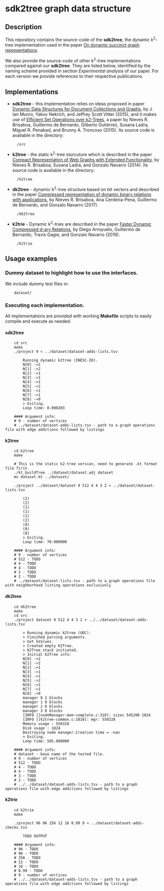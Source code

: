 # sdk2tree graph data structure

## Description

This repository contains the source-code of the **sdk2tree**, the dynamic k<sup>2</sup>-tree implementation used in the paper [On dynamic succinct graph representations](https://arxiv.org/).

We also provide the source-code of other k<sup>2</sup>-tree implementations compared against our **sdk2tree**.
They are listed below, identified by the naming scheme provided in section *Experimental analysis* of our paper.
For each version we provide references to their respective publications.

## Implementations

* **sdk2tree** - this implementation relies on ideas proposed in paper [Dynamic Data Structures for Document Collections and Graphs](https://doi.org/10.1145/2745754.2745778),
by J. Ian Munro, Yakov Nekrich, and Jeffrey Scott Vitter (2015), and it makes use of [Efficient Set Operations over k2-Trees](https://doi.org/10.1109/DCC.2015.9),
a paper by Nieves R. Brisaboa, Guillermo de Bernardo, Gilberto Gutiérrez, Susana Ladra, Miguel R. Penabad, and Brunny A. Troncoso (2015).
Its source code is available in the directory:

        /src


* **k2tree** - the static k<sup>2</sup>-tree sturcuture which is described in the paper [Compact Representation of Web Graphs with Extended Functionality](https://doi.org/10.1016/j.is.2013.08.003),
by Nieves R. Brisaboa, Susana Ladra, and Gonzalo Navarro (2014).
Its source code is available in the directory:

        /k2tree

* **dk2tree** - dynamic k<sup>2</sup>-tree structure based on bit vectors and described in the paper [Compressed representation of dynamic binary relations with applications](https://doi.org/10.1016/j.is.2017.05.003),
by Nieves R. Brisaboa, Ana Cerdeira-Pena, Guillermo de Bernardo, and Gonzalo Navarro (2017).

        /dk2tree

* **k2trie** - Dynamic k<sup>2</sup>-tries are described in the paper [Faster Dynamic Compressed d-ary Relations](https://doi.org/10.1007/978-3-030-32686-9_30),
by Diego Arroyuelo, Guillermo de Bernardo, Travis Gagie, and Gonzalo Navarro (2019).

        /k2trie


## Usage examples

### Dummy dataset to highlight how to use the interfaces.

We include dummy test files in:

        dataset/

### Executing each implementation.

All implementations are provided with working **Makefile** scripts to easily compile and execute as needed.

#### **sdk2tree**

        cd src
        make
        ./project 9 < ../dataset/dataset-adds-lists.tsv

            Running dynamic k2tree (INESC-ID). 
            N[0] ->2
            N[1] ->2
            N[2] ->1
            N[3] ->1
            N[4] ->1
            N[5] ->2
            N[6] ->1
            N[7] ->1
            N[8] ->0
            > Exiting.
            Loop time: 0.000203

        #### Argument info:
        # 9 - number of vertices
        # ../dataset/dataset-adds-lists.tsv - path to a graph operations file with edge additions followed by listings

#### **k2tree**

        cd k2tree
        make

        # This is the static k2-tree version, need to generate .kt format file first.
        ./kt_buildTree ../dataset/dataset.adj dataset
        mv dataset.kt ../dataset/

        ./project ../dataset/dataset 9 512 4 4 3 2 < ../dataset/dataset-lists.tsv

            (2)	
            (2)	
            (1)	
            (1)	
            (1)	
            (2)	
            (0)	
            (0)	
            (0)	
            > Exiting.
            Loop time: 70.000000

        #### Argument info:
        # 9 - number of vertices
        # 512 - TODO
        # 4 - TODO
        # 4 - TODO
        # 3 - TODO
        # 2 - TODO
        # ../dataset/dataset-lists.tsv - path to a graph operations file with neighborhood listing operations exclusively


#### **dk2tree**

        cd dk2tree
        make
        cd src
        ./project dataset 9 512 4 4 3 2 < ../../dataset/dataset-adds-lists.tsv

            > Running dynamic k2tree (UDC). 
            > Finished parsing arguments. 
            > Got kValues.
            > Created empty K2Tree.
            > K2Tree stack initiated.
            > Initial K2Tree info:
            N[0] ->2
            N[1] ->2
            N[2] ->1
            N[3] ->1
            N[4] ->1
            N[5] ->2
            N[6] ->1
            N[7] ->1
            N[8] ->0
            manager 0 2 blocks
            manager 1 0 blocks
            manager 2 0 blocks
            manager 3 0 blocks
            [INFO ][nodeManager-mem-complete.c:310]: sizes 545208 1024
            [INFO ][k2tree-common.c:1018]: mgr: 550328
            Memory usage : 550328
            Disk usage : 1824
            Destroying node manager.Creation time = -nan
            > Exiting.
            Loop time: 505.000000

        #### Argument info:
        # dataset - base name of the tested file.
        # 9 - number of vertices
        # 512 - TODO
        # 4 - TODO
        # 4 - TODO
        # 3 - TODO
        # 2 - TODO
        # ../../dataset/dataset-adds-lists.tsv - path to a graph operations file with edge additions followed by listings

#### **k2trie**

        cd k2trie
        make

        ./project 96 96 256 12 16 0.99 9 < ../dataset/dataset-adds-checks.tsv 

            TODO OUTPUT

        #### Argument info:
        # 96 - TODO
        # 96 - TODO
        # 256 - TODO
        # 12 - TODO
        # 16 - TODO
        # 0.99 - TODO
        # 9 - number of vertices
        # ../../dataset/dataset-adds-lists.tsv - path to a graph operations file with edge additions followed by listings